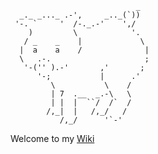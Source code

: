      	                        _
      _._ _..._ .-',     _.._(`))
     '-. `     '  /-._.-'    ',/
        )         \            '.
       / _    _    |             \
      |  a    a    /              |
      \   .-.                     ;  
       '-('' ).-'       ,'       ;
          '-;           |      .'
             \           \    /
             | 7  .__  _.-\   \
             | |  |  ``/  /`  /
            /,_|  |   /,_/   /
               /,_/      '`-'


Welcome to my [Wiki](https://github.com/pezy/blog/wiki)
